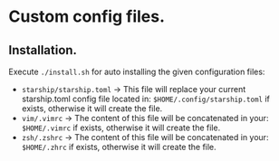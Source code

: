 # Custom config files.

## Installation.
Execute `./install.sh` for auto installing the given configuration files:

- `starship/starship.toml` -> This file will replace your current starship.toml config file located in: `$HOME/.config/starship.toml` if exists, otherwise it will create the file.
- `vim/.vimrc` -> The content of this file will be concatenated in your: `$HOME/.vimrc` if exists, otherwise it will create the file.
- `zsh/.zshrc` -> The content of this file will be concatenated in your: `$HOME/.zhrc` if exists, otherwise it will create the file.

